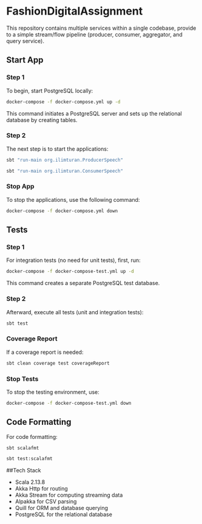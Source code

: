 # FashionDigitalAssignment

This repository contains multiple services within a single codebase,
provide to a simple stream/flow pipeline (producer, consumer, aggregator, and query service).

## Start App

### Step 1

To begin, start PostgreSQL locally:

```bash
docker-compose -f docker-compose.yml up -d
```

This command initiates a PostgreSQL server and sets up the relational database by creating tables.

### Step 2

The next step is to start the applications:

```bash
sbt "run-main org.ilimturan.ProducerSpeech"
```
```bash
sbt "run-main org.ilimturan.ConsumerSpeech"
```

### Stop App

To stop the applications, use the following command:

```bash
docker-compose -f docker-compose.yml down
```

## Tests

### Step 1

For integration tests (no need for unit tests), first, run:

```bash
docker-compose -f docker-compose-test.yml up -d
```

This command creates a separate PostgreSQL test database.

### Step 2

Afterward, execute all tests (unit and integration tests):

```bash
sbt test
```

### Coverage Report

If a coverage report is needed:

```bash
sbt clean coverage test coverageReport
```

### Stop Tests

To stop the testing environment, use:

```bash
docker-compose -f docker-compose-test.yml down
```

## Code Formatting

For code formatting:

```bash
sbt scalafmt
```

```bash
sbt test:scalafmt
```

##Tech Stack

- Scala 2.13.8
- Akka Http for routing
- Akka Stream for computing streaming data
- Alpakka for CSV parsing
- Quill for ORM and database querying
- PostgreSQL for the relational database

